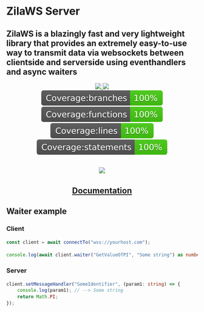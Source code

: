 # ZilaWS Server

## ZilaWS is a blazingly fast and very lightweight library that provides an extremely easy-to-use way to transmit data via websockets between clientside and serverside using eventhandlers and async waiters

<div style="text-align: center;">
<a href="https://github.com/WarstekHUN/typescript-npm-package-template/actions/workflows/test.yml">
    <img src="https://github.com/WarstekHUN/typescript-npm-package-template/actions/workflows/test.yml/badge.svg">
<img src="https://img.shields.io/badge/License%20-%20MIT%20-%20brightgreen">
</a>
<br>
<img src="./.coverage-badges/badge-branches.svg">
<img src="./.coverage-badges/badge-functions.svg">
<img src="./.coverage-badges/badge-lines.svg">
<img src="./.coverage-badges/badge-statements.svg">
</div>

<p style="text-align: center; margin-block: 30px;">
    <img src="logo.png" width="240">
</p>

<h2 style="text-align: center">
    <a href="https://zilaws.com" target="_blank" rel="noopener noreferrer">Documentation</a>
</h2>


<h2>
Waiter example
</h2>

### Client

```ts
const client = await connectTo("wss://yourhost.com");

console.log(await client.waiter("GetValueOfPI", "Some string") as number); // --> 3.141592653589793
```

### Server

```ts
client.setMessageHandler("SomeIdentifier", (param1: string) => {
    console.log(param1); // --> Some string
    return Math.PI;
});
```
